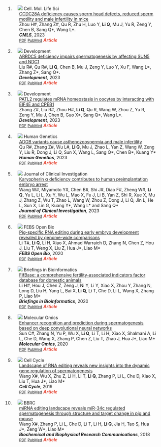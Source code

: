 <div class="publications">
   <ol class="bibliography">
      <br>
      <li>
         <div class="pub-row">
            <div class="col-sm-3 abbr" style="position: relative;padding-right: 15px;padding-left: 15px;">
               <img src="assets/img/General.png" class="teaser img-fluid z-depth-1">
               <abbr class="badge">Cell. Mol. Life Sci</abbr>
            </div>
            <div class="col-sm-9" style="position: relative;padding-right: 15px;padding-left: 20px;">
               <div class="title"><a href="https://link.springer.com/article/10.1007/s00018-024-05184-5" target="_blank">CCDC28A deficiency causes sperm head defects, reduced sperm motility and male infertility in mice</a></div>
               <div class="author">Zhou H#, Zhang Z#, Qu R, Zhu H, Luo Y, <strong>Li Q</strong>, Mu J, Yu R, Zeng Y, Chen B, Sang Q*, Wang L*.</div>
               <div class="periodical"><strong><em>CMLS</em></strong>, 2023</div>
               <div class="links">
                  <a href="assets/publication/2024_CMLS_CCDC28A.pdf" class="btn btn-sm z-depth-0" role="button" target="_blank" style="font-size:12px;">PDF</a>
                  <a href="https://pubmed.ncbi.nlm.nih.gov/38597936/" class="btn btn-sm z-depth-0" role="button" target="_blank" style="font-size:12px;">PubMed</a>
                  <strong><i style="color:#e74d3c">Article</i></strong>
               </div>
            </div>
         </div>
      </li>
      <br>
      <li>
         <div class="pub-row">
            <div class="col-sm-3 abbr" style="position: relative;padding-right: 15px;padding-left: 15px;">
               <img src="assets/img/General.png" class="teaser img-fluid z-depth-1">
               <abbr class="badge">Development</abbr>
            </div>
            <div class="col-sm-9" style="position: relative;padding-right: 15px;padding-left: 20px;">
               <div class="title"><a href="https://journals.biologists.com/dev/article-abstract/doi/10.1242/dev.201959
                  " target="_blank">ARRDC5 deficiency impairs spermatogenesis by affecting SUN5 and NDC1</a></div>
               <div class="author">Liu R#, Qu R#, <strong>Li Q</strong>, Chen B, Mu J, Zeng Y, Luo Y, Xu F, Wang L*, Zhang Z*, Sang Q*.</div>
               <div class="periodical"><strong><em>Development</em></strong>, 2023</div>
               <div class="links">
                  <a href="assets/publication/2023_Dev_ARRDC5.pdf" class="btn btn-sm z-depth-0" role="button" target="_blank" style="font-size:12px;">PDF</a>
                  <a href="https://pubmed.ncbi.nlm.nih.gov/37997706/" class="btn btn-sm z-depth-0" role="button" target="_blank" style="font-size:12px;">PubMed</a>
                  <strong><i style="color:#e74d3c">Article</i></strong>
               </div>
            </div>
         </div>
      </li>
      <br>
      <li>
         <div class="pub-row">
            <div class="col-sm-3 abbr" style="position: relative;padding-right: 15px;padding-left: 15px;">
               <img src="assets/img/General.png" class="teaser img-fluid z-depth-1">
               <abbr class="badge">Development</abbr>
            </div>
            <div class="col-sm-9" style="position: relative;padding-right: 15px;padding-left: 20px;">
               <div class="title"><a href="https://journals.biologists.com/dev/article-abstract/150/12/dev201572/316687/PATL2-regulates-mRNA-homeostasis-in-oocytes-by?redirectedFrom=fulltext" target="_blank">PATL2 regulates mRNA homeostasis in oocytes by interacting with EIF4E and CPEB1</a></div>
               <div class="author">Zhang Z#, Liu R#, Zhou H#, <strong>Li Q</strong>, Qu R, Wang W, Zhou Z, Yu R, Zeng Y, Mu J, Chen B, Guo X*, Sang Q*, Wang L*.</div>
               <div class="periodical"><strong><em>Development</em></strong>, 2023</div>
               <div class="links">
                  <a href="assets/publication/2023_Dev_PATL2.pdf" class="btn btn-sm z-depth-0" role="button" target="_blank" style="font-size:12px;">PDF</a>
                  <a href="https://pubmed.ncbi.nlm.nih.gov/37218508/" class="btn btn-sm z-depth-0" role="button" target="_blank" style="font-size:12px;">PubMed</a>
                  <strong><i style="color:#e74d3c">Article</i></strong>
               </div>
            </div>
         </div>
      </li>
      <br>
      <li>
         <div class="pub-row">
            <div class="col-sm-3 abbr" style="position: relative;padding-right: 15px;padding-left: 15px;">
               <img src="assets/img/2023_HG_ADGB.png" class="teaser img-fluid z-depth-1">
               <abbr class="badge">Human Genetics</abbr>
            </div>
            <div class="col-sm-9" style="position: relative;padding-right: 15px;padding-left: 20px;">
               <div class="title"><a href="https://link.springer.com/article/10.1007/s00439-023-02546-0
                  " target="_blank">ADGB variants cause asthenozoospermia and male infertility</a></div>
               <div class="author">Qu R#, Zhang Z#, Wu L#, <strong>Li Q</strong>, Mu J, Zhao L, Yan Z, Wang W, Zeng Y, Liu R, Dong J, Li Q, Sun X, Wang L, Sang Q*, Chen B*, Kuang Y*</div>
               <div class="periodical"><strong><em>Human Genetics</em></strong>, 2023</div>
               <div class="links">
                  <a href="assets/publication/2023_HG_ADGB.pdf" class="btn btn-sm z-depth-0" role="button" target="_blank" style="font-size:12px;">PDF</a>
                  <a href="https://pubmed.ncbi.nlm.nih.gov/36995441/" class="btn btn-sm z-depth-0" role="button" target="_blank" style="font-size:12px;">PubMed</a>
                  <strong><i style="color:#e74d3c">Article</i></strong>
               </div>
            </div>
         </div>
      </li>
      <br>
      <li>
         <div class="pub-row">
            <div class="col-sm-3 abbr" style="position: relative;padding-right: 15px;padding-left: 15px;">
               <img src="assets/img/2023_JCI_KPNA7.png" class="teaser img-fluid z-depth-1">
               <abbr class="badge">Journal of Clinical Investigation</abbr>
            </div>
            <div class="col-sm-9" style="position: relative;padding-right: 15px;padding-left: 20px;">
               <div class="title"><a href="https://www.jci.org/articles/view/159951" target="_blank">Karyopherin α deficiency contributes to human preimplantation embryo arrest</a></div>
               <div class="author">Wang W#, Miyamoto Y#, Chen B#, Shi J#, Diao F#, Zheng W#, <strong>Li Q</strong>, Yu L, Li L, Xu Y, Wu L, Mao X, Fu J, Li B, Yan Z, Shi R, Xue X, Mu J, Zhang Z, Wu T, Zhao L, Wang W, Zhou Z, Dong J, Li Q, Jin L, He L, Sun X, Lin G, Kuang Y*, Wang L* and Sang Q*</div>
               <div class="periodical"><strong><em>Journal of Clinical Investigation</em></strong>, 2023</div>
               <div class="links">
                  <a href="assets/publication/2023_JCI_KPNA7.pdf" class="btn btn-sm z-depth-0" role="button" target="_blank" style="font-size:12px;">PDF</a>
                  <a href="https://pubmed.ncbi.nlm.nih.gov/36647821/" class="btn btn-sm z-depth-0" role="button" target="_blank" style="font-size:12px;">PubMed</a>
                  <strong><i style="color:#e74d3c">Article</i></strong>
               </div>
            </div>
         </div>
      </li>
      <br>
      <li>
         <div class="pub-row">
            <div class="col-sm-3 abbr" style="position: relative;padding-right: 15px;padding-left: 15px;">
               <img src="assets/img/2020_FOB_RNAEditing.png" class="teaser img-fluid z-depth-1">
               <abbr class="badge">FEBS Open Bio</abbr>
            </div>
            <div class="col-sm-9" style="position: relative;padding-right: 15px;padding-left: 20px;">
               <div class="title"><a href="https://febs.onlinelibrary.wiley.com/doi/full/10.1002/2211-5463.12900" target="_blank">Pig-specific RNA editing during early embryo development revealed by genome-wide comparisons</a></div>
               <div class="author">Li T#, <strong>Li Q</strong>, Li H, Xiao X, Ahmad Warraich D, Zhang N, Chen Z, Hou J, Liu T, Weng X, Liu Z, Hua J*, Liao M*</div>
               <div class="periodical"><strong><em>FEBS Open Bio</em></strong>, 2020</div>
               <div class="links">
                  <a href="assets/publication/2020_FOB_RNAEditing.pdf" class="btn btn-sm z-depth-0" role="button" target="_blank" style="font-size:12px;">PDF</a>
                  <a href="https://pubmed.ncbi.nlm.nih.gov/32433824/" class="btn btn-sm z-depth-0" role="button" target="_blank" style="font-size:12px;">PubMed</a>
                  <strong><i style="color:#e74d3c">Article</i></strong>
               </div>
            </div>
         </div>
      </li>
      <br>
      <li>
         <div class="pub-row">
            <div class="col-sm-3 abbr" style="position: relative;padding-right: 15px;padding-left: 15px;">
               <img src="assets/img/2021_BIB_FifBase.png" class="teaser img-fluid z-depth-1">
               <abbr class="badge">Briefings in Bioinformatics</abbr>
            </div>
            <div class="col-sm-9" style="position: relative;padding-right: 15px;padding-left: 20px;">
               <div class="title"><a href="https://academic.oup.com/bib/article/22/5/bbaa432/6120284" target="_blank">FifBase: a comprehensive fertility-associated indicators factor database for domestic animals</a></div>
               <div class="author">Li H#, Hou J, Chen Z, Zeng J, Ni Y, Li Y, Xiao X, Zhou Y, Zhang N, Long D, Liu H, Yang L, Bai X, <strong>Li Q</strong>, Li T, Che D, Li L, Wang X, Zhang P, Liao M*</div>
               <div class="periodical"><strong><em>Briefings in Bioinformatics</em></strong>, 2020</div>
               <div class="links">
                  <a href="assets/publication/2021_BIB_FifBase.pdf" class="btn btn-sm z-depth-0" role="button" target="_blank" style="font-size:12px;">PDF</a>
                  <a href="https://pubmed.ncbi.nlm.nih.gov/33497436/" class="btn btn-sm z-depth-0" role="button" target="_blank" style="font-size:12px;">PubMed</a>
                  <strong><i style="color:#e74d3c">Article</i></strong>
               </div>
            </div>
         </div>
      </li>
      <br>
      <li>
         <div class="pub-row">
            <div class="col-sm-3 abbr" style="position: relative;padding-right: 15px;padding-left: 15px;">
               <img src="assets/img/2020_MO_Enhancer.png" class="teaser img-fluid z-depth-1">
               <abbr class="badge">Molecular Omics</abbr>
            </div>
            <div class="col-sm-9" style="position: relative;padding-right: 15px;padding-left: 20px;">
               <div class="title"><a href="https://pubs.rsc.org/en/content/articlelanding/2020/mo/d0mo00031k" target="_blank">Enhancer recognition and prediction during spermatogenesis based on deep convolutional neural networks</a></div>
               <div class="author">Sun C#, Zhang N, Yu P, Wu X, <strong>Li Q</strong>, Li T, Li H, Xiao X, Shalmani A, Li L, Che D, Wang X, Zhang P, Chen Z, Liu T, Zhao J, Hua J*, Liao M*</div>
               <div class="periodical"><strong><em>Molecular Omics</em></strong>, 2020</div>
               <div class="links">
                  <a href="assets/publication/2020_MO_Enhancer.pdf" class="btn btn-sm z-depth-0" role="button" target="_blank" style="font-size:12px;">PDF</a>
                  <a href="https://pubmed.ncbi.nlm.nih.gov/32568326/" class="btn btn-sm z-depth-0" role="button" target="_blank" style="font-size:12px;">PubMed</a>
                  <strong><i style="color:#e74d3c">Article</i></strong>
               </div>
            </div>
         </div>
      </li>
      <br>
      <li>
         <div class="pub-row">
            <div class="col-sm-3 abbr" style="position: relative;padding-right: 15px;padding-left: 15px;">
               <img src="assets/img/2019_CellCycle_RNAEditing.png" class="teaser img-fluid z-depth-1">
               <abbr class="badge">Cell Cycle</abbr>
            </div>
            <div class="col-sm-9" style="position: relative;padding-right: 15px;padding-left: 20px;">
               <div class="title"><a href="https://www.tandfonline.com/doi/full/10.1080/15384101.2019.1676584
                  " target="_blank"> Landscape of RNA editing reveals new insights into the dynamic gene regulation of spermatogenesis</a></div>
               <div class="author">Wang X#, Wu X, Zhu Z, Li H, Li T, <strong>Li Q</strong>, Zhang P, Li L, Che D, Xiao X, Liu T, Hua J*, Liao M*</div>
               <div class="periodical"><strong><em>Cell Cycle</em></strong>, 2019</div>
               <div class="links">
                  <a href="assets/publication/2019_CellCycle_RNAEditing.pdf" class="btn btn-sm z-depth-0" role="button" target="_blank" style="font-size:12px;">PDF</a>
                  <a href="https://pubmed.ncbi.nlm.nih.gov/31594448/" class="btn btn-sm z-depth-0" role="button" target="_blank" style="font-size:12px;">PubMed</a>
                  <strong><i style="color:#e74d3c">Article</i></strong>
               </div>
            </div>
         </div>
      </li>
      <br>
      <li>
         <div class="pub-row">
            <div class="col-sm-3 abbr" style="position: relative;padding-right: 15px;padding-left: 15px;">
               <img src="assets/img/2018_BBRC_micRNAEditing.png" class="teaser img-fluid z-depth-1">
               <abbr class="badge">BBRC</abbr>
            </div>
            <div class="col-sm-9" style="position: relative;padding-right: 15px;padding-left: 20px;">
               <div class="title"><a href="https://www.sciencedirect.com/science/article/pii/S0006291X18312889" target="_blank"> miRNA editing landscape reveals miR-34c regulated spermatogenesis through structure and target change in pig and mouse</a></div>
               <div class="author">Wang X#, Zhang P, Li L, Che D, Li T, Li H, <strong>Li Q</strong>, Jia H, Tao S, Hua J*, Zeng W*, Liao M*</div>
               <div class="periodical"><strong><em>Biochemical and Biophysical Research Communications</em></strong>, 2018</div>
               <div class="links">
                  <a href="assets/publication/2018_BBRC_micRNAEditing.pdf" class="btn btn-sm z-depth-0" role="button" target="_blank" style="font-size:12px;">PDF</a>
                  <a href="https://pubmed.ncbi.nlm.nih.gov/29864426/" class="btn btn-sm z-depth-0" role="button" target="_blank" style="font-size:12px;">PubMed</a>
                  <strong><i style="color:#e74d3c">Article</i></strong>
               </div>
            </div>
         </div>
      </li>
   </ol>
</div>
